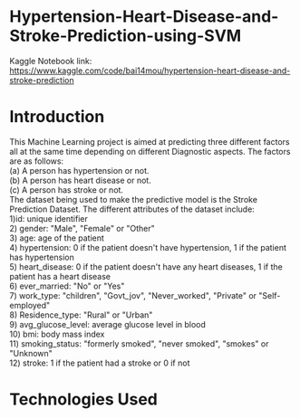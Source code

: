 # Hypertension-Heart-Disease-and-Stroke-Prediction-using-SVM

Kaggle Notebook link: https://www.kaggle.com/code/bai14mou/hypertension-heart-disease-and-stroke-prediction

# Introduction
This Machine Learning project is aimed at predicting three different factors all at the same time depending on different Diagnostic aspects. The factors are as follows:<br>
(a) A person has hypertension or not. <br>
(b) A person has heart disease or not. <br>
(c) A person has stroke or not. <br>
The dataset being used to make the predictive model is the Stroke Prediction Dataset. The different attributes of the dataset include: <br>
1)id: unique identifier <br>
2) gender: "Male", "Female" or "Other" <br>
3) age: age of the patient <br>
4) hypertension: 0 if the patient doesn't have hypertension, 1 if the patient has hypertension <br>
5) heart_disease: 0 if the patient doesn't have any heart diseases, 1 if the patient has a heart disease <br>
6) ever_married: "No" or "Yes" <br>
7) work_type: "children", "Govt_jov", "Never_worked", "Private" or "Self-employed" <br>
8) Residence_type: "Rural" or "Urban" <br>
9) avg_glucose_level: average glucose level in blood <br>
10) bmi: body mass index <br>
11) smoking_status: "formerly smoked", "never smoked", "smokes" or "Unknown" <br>
12) stroke: 1 if the patient had a stroke or 0 if not <br>

# Technologies Used

